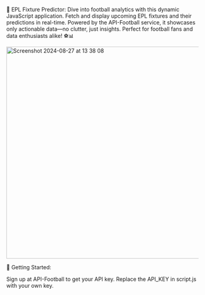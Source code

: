 🚀 EPL Fixture Predictor: Dive into football analytics with this dynamic JavaScript application. Fetch and display upcoming EPL fixtures and their predictions in real-time. Powered by the API-Football service, it showcases only actionable data—no clutter, just insights. Perfect for football fans and data enthusiasts alike! ⚽📊

<img width="554" alt="Screenshot 2024-08-27 at 13 38 08" src="https://github.com/user-attachments/assets/cb781064-2565-4e39-acda-68a477528af0">


🔑 Getting Started:

Sign up at API-Football to get your API key.
Replace the API_KEY in script.js with your own key.

